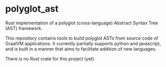 # polyglot_ast
Rust implementation of a polyglot (cross-language) Abstract Syntax Tree (AST) framework.

This repository contains tools to build polyglot ASTs from source code of GraalVM applications. 
It currently partially supports python and javascript, and is built in a manner that aims to facilitate addition of new languages.

There is no Rust crate for this project (yet).
